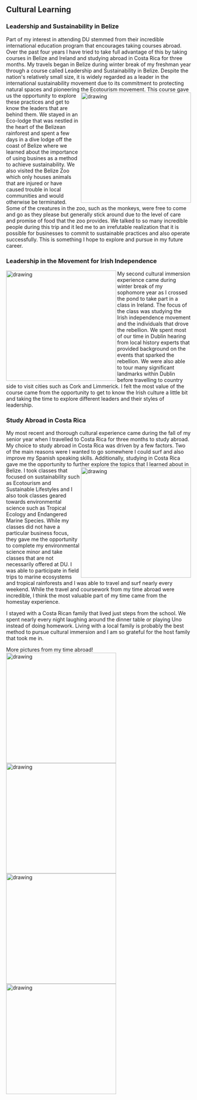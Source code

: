 ## Cultural Learning
### Leadership and Sustainability in Belize 
Part of my interest in attending DU stemmed from their incredible international education program that encourages taking courses abroad. Over the past four years I have tried to take full advantage of this by taking courses in Belize and Ireland and studying abroad in Costa Rica for three months. My travels began in Belize during winter break of my freshman year through a course called Leadership and Sustainability in Belize. Despite the nation's relatively small size, it is widely regarded as a leader in the international sustainability movement due to its commitment to protecting natural spaces and pioneering the Ecotourism movement. <img align = "right" src = "https://user-images.githubusercontent.com/98546888/160854860-5e44680e-684b-4ab0-84d3-135b213bbedf.jpeg" alt = "drawing" width = "300"/> This course gave us the opportunity to explore these practices and get to know the leaders that are behind them. We stayed in an Eco-lodge that was nestled in the heart of the Belizean rainforest and spent a few days in a dive lodge off the coast of Belize where we learned about the importance of using busines as a method to achieve sustainability. We also visited the Belize Zoo which only houses animals that are injured or have caused trouble in local communities and would otherwise be terminated. Some of the creatures in the zoo, such as the monkeys, were free to come and go as they please but generally stick around due to the level of care and promise of food that the zoo provides. We talked to so many incredible people during this trip and it led me to an irrefutable realization that it is possible for businesses to commit to sustainable practices and also operate successfully. This is something I hope to explore and pursue in my future career.

### Leadership in the Movement for Irish Independence
<img align = "left" src = "https://user-images.githubusercontent.com/98546888/160854921-c3a1d1ab-7117-4583-aaa8-a1b9916f49bf.jpeg" alt = "drawing" width = "300"/> My second cultural immersion experience came during winter break of my sophomore year as I crossed the pond to take part in a class in Ireland. The focus of the class was studying the Irish independence movement and the individuals that drove the rebellion. We spent most of our time in Dublin hearing from local history experts that provided background on the events that sparked the rebellion. We were also able to tour many significant landmarks within Dublin before travelling to country side to visit cities such as Cork and Limmerick. I felt the most value of the course came from the opportunity to get to know the Irish culture a little bit and taking the time to explore different leaders and their styles of leadership. 


### Study Abroad in Costa Rica
My most recent and thorough cultural experience came during the fall of my senior year when I travelled to Costa Rica for three months to study abroad. My choice to study abroad in Costa Rica was driven by a few factors. Two of the main reasons were I wanted to go somewhere I could surf and also improve my Spanish speaking skills. Additionally, studying in Costa Rica gave me the opportunity to further explore the topics that I learned about in Belize. <img align = "right" src = "https://user-images.githubusercontent.com/98546888/160854932-431b1dd4-f196-45b3-8829-a07480715417.jpeg" alt = "drawing" width = "300"/>  I took classes that focused on sustainability such as Ecotourism and Sustainable Lifestyles and I also took classes geared towards environmental science such as Tropical Ecology and Endangered Marine Species. While my classes did not have a particular business focus, they gave me the opportunity to complete my environmental science minor and take classes that are not necessarily offered at DU. I was able to participate in field trips to marine ecosystems and tropical rainforests and I was able to travel and surf nearly every weekend. While the travel and coursework from my time abroad were incredible, I think the most valuable part of my time came from the homestay experience.

I stayed with a Costa Rican family that lived just steps from the school. We spent nearly every night laughing around the dinner table or playing Uno instead of doing homework. Living with a local family is probably the best method to pursue cultural immersion and I am so grateful for the host family that took me in. 

More pictures from my time abroad! 
<img src = "https://user-images.githubusercontent.com/98546888/162658777-b41a700e-a717-421f-971c-9a36d92f83bf.JPG" alt = "drawing" width = "300"/> 
<img src = "https://user-images.githubusercontent.com/98546888/162658803-82353237-505c-4609-bfd8-6460a2adca48.JPG" alt = "drawing" width = "300"/> 
<img src = "https://user-images.githubusercontent.com/98546888/162658823-e153a804-a667-4308-9691-b4ab5318ddfd.JPG" alt = "drawing" width = "300"/> 
<img src = "https://user-images.githubusercontent.com/98546888/162658841-560fd0ea-d109-408f-a5ab-8fe65fb36e9d.JPG" alt = "drawing" width = "300"/> 



